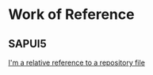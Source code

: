 

# Work of Reference
## SAPUI5




[I'm a relative reference to a repository file](./extension.md)
